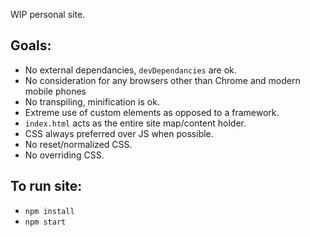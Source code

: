 WIP personal site.

## Goals:

- No external dependancies, `devDependancies` are ok.
- No consideration for any browsers other than Chrome and modern mobile phones
- No transpiling, minification is ok.
- Extreme use of custom elements as opposed to a framework.
- `index.html` acts as the entire site map/content holder.
- CSS always preferred over JS when possible.
- No reset/normalized CSS.
- No overriding CSS.

## To run site:

- `npm install`
- `npm start`
